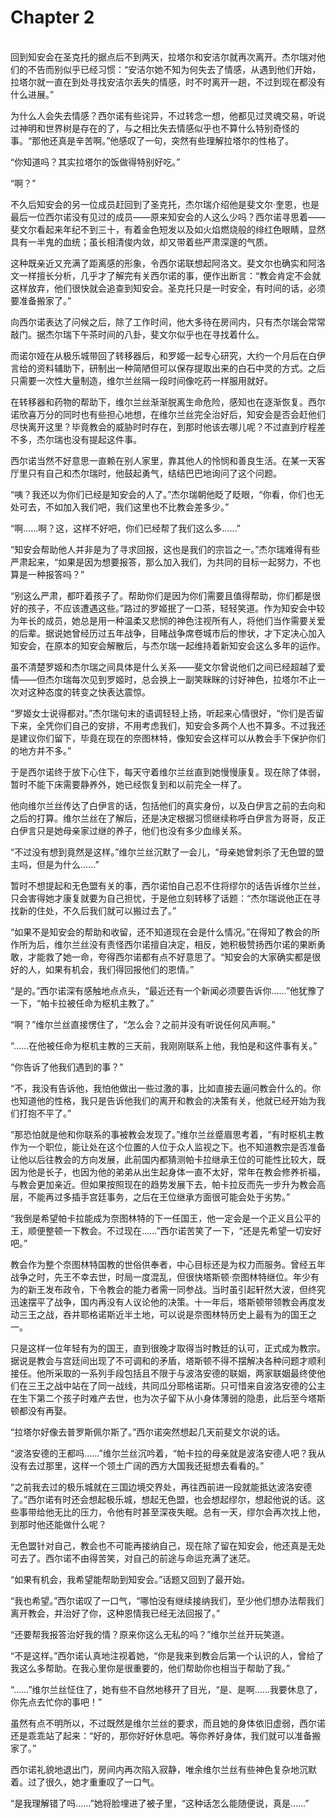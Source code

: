 # Chapter 2

<br>
回到知安会在圣克托的据点后不到两天，拉塔尔和安洁尔就再次离开。杰尔瑞对他们的不告而别似乎已经习惯：“安洁尔她不知为何失去了情感，从遇到他们开始，拉塔尔就一直在到处寻找安洁尔丢失的情感，时不时离开一趟，不过到现在都没有什么进展。”

为什么人会失去情感？西尔诺有些诧异，不过转念一想，他都见过灵魂交易，听说过神明和世界树是存在的了，与之相比失去情感似乎也不算什么特别奇怪的事。“那他还真是辛苦啊。”他感叹了一句，突然有些理解拉塔尔的性格了。

“你知道吗？其实拉塔尔的饭做得特别好吃。”

“啊？”

不久后知安会的另一位成员赶回到了圣克托，杰尔瑞介绍他是斐文尔·奎恩，也是最后一位西尔诺没有见过的成员——原来知安会的人这么少吗？西尔诺寻思着——斐文尔看起来年纪不到三十，有着金色短发以及如火焰燃烧般的绯红色眼睛，显然具有一半鬼的血统；虽长相清俊内敛，却又带着些严肃深邃的气质。

这种既亲近又充满了距离感的形象，令西尔诺联想起阿洛文。斐文尔也确实和阿洛文一样擅长分析，几乎才了解完有关西尔诺的事，便作出断言：“教会肯定不会就这样放弃，他们很快就会追查到知安会。圣克托只是一时安全，有时间的话，必须要准备搬家了。”

向西尔诺表达了问候之后，除了工作时间，他大多待在房间内，只有杰尔瑞会常常敲门。据杰尔瑞下午茶时间的八卦，斐文尔似乎也在寻找着什么。

而诺尔娅在从极乐城带回了转移器后，和罗姬一起专心研究，大约一个月后在白伊言给的资料辅助下，研制出一种简陋但可以保存提取出来的白石中灵的方式。之后只需要一次性大量制造，维尔兰丝隔一段时间像吃药一样服用就好。

在转移器和药物的帮助下，维尔兰丝渐渐脱离生命危险，感知也在逐渐恢复。西尔诺欣喜万分的同时也有些担心地想，在维尔兰丝完全治好后，知安会是否会赶他们尽快离开这里？毕竟教会的威胁时时存在，到那时他该去哪儿呢？不过直到疗程差不多，杰尔瑞也没有提起这件事。

西尔诺当然不好意思一直赖在别人家里，靠其他人的怜悯和善良生活。在某一天客厅里只有自己和杰尔瑞时，他鼓起勇气，结结巴巴地询问了这个问题。

“咦？我还以为你们已经是知安会的人了。”杰尔瑞朝他眨了眨眼，“你看，你们也无处可去，不如加入我们吧，我们这里也不比教会差多少。”

“啊……啊？这，这样不好吧，你们已经帮了我们这么多……”

“知安会帮助他人并非是为了寻求回报，这也是我们的宗旨之一。”杰尔瑞难得有些严肃起来，“如果是因为想要报答，那么加入我们，为共同的目标一起努力，不也算是一种报答吗？”

“别这么严肃，都吓着孩子了。帮助你们是因为你们需要且值得帮助，你们都是很好的孩子，不应该遭遇这些。”路过的罗姬抿了一口茶，轻轻笑道。作为知安会中较为年长的成员，她总是用一种温柔又悲悯的神色注视所有人，将他们当作需要关爱的后辈。据说她曾经历过五年战争，目睹战争席卷城市后的惨状，才下定决心加入知安会，在原本的知安会解散后，与杰尔瑞一起维持着新知安会这么多年的运作。

虽不清楚罗姬和杰尔瑞之间具体是什么关系——斐文尔曾说他们之间已经超越了爱情——但杰尔瑞每次见到罗姬时，总会换上一副笑眯眯的讨好神色，拉塔尔不止一次对这种态度的转变之快表达震惊。

“罗姬女士说得都对。”杰尔瑞句末的语调轻轻上扬，听起来心情很好，“你们是否留下来，全凭你们自己的安排，不用考虑我们，知安会多两个人也不算多。不过我还是建议你们留下，毕竟在现在的奈图林特，像知安会这样可以从教会手下保护你们的地方并不多。”

于是西尔诺终于放下心住下，每天守着维尔兰丝直到她慢慢康复。现在除了体弱，暂时不能下床需要静养外，她已经恢复到和以前完全一样了。

他向维尔兰丝传达了白伊言的话，包括他们的真实身份，以及白伊言之前的去向和之后的打算。维尔兰丝在了解后，还是决定根据习惯继续称呼白伊言为哥哥，反正白伊言只是她母亲家过继的养子，他们也没有多少血缘关系。

“不过没有想到竟然是这样。”维尔兰丝沉默了一会儿，“母亲她曾刺杀了无色盟的盟主吗，但是为什么……”

暂时不想提起和无色盟有关的事，西尔诺怕自己忍不住将缪尔的话告诉维尔兰丝，只会害得她才康复就要为自己担忧，于是他立刻转移了话题：“杰尔瑞说他正在寻找新的住处，不久后我们就可以搬过去了。”

“如果不是知安会的帮助和收留，还不知道现在会是什么情况。”在得知了教会的所作所为后，维尔兰丝没有责怪西尔诺擅自决定，相反，她积极赞扬西尔诺的果断勇敢，才能救了她一命，夸得西尔诺都有点不好意思了。“知安会的大家确实都是很好的人，如果有机会，我们得回报他们的恩情。”

“是的。”西尔诺深有感触地点点头，“最近还有一个新闻必须要告诉你……”他犹豫了一下，“帕卡拉被任命为枢机主教了。”

“啊？”维尔兰丝直接愣住了，“怎么会？之前并没有听说任何风声啊。”

“……在他被任命为枢机主教的三天前，我刚刚联系上他，我怕是和这件事有关。”

“你告诉了他我们遇到的事？”

“不，我没有告诉他，我怕他做出一些过激的事，比如直接去逼问教会什么的。你也知道他的性格，我只是告诉他我们的离开和教会的决策有关，他就已经开始为我们打抱不平了。”

“那恐怕就是他和你联系的事被教会发现了。”维尔兰丝蹙眉思考着，“有时枢机主教作为一个职位，能让处在这个位置的人位于众人监视之下。也不知道教宗是否准备让他以后往教会的方向发展，此前国内都猜测帕卡拉继承王位的可能性比较大，既因为他是长子，也因为他的弟弟从出生起身体一直不太好，常年在教会修养祈福，与教会更加亲近。但如果按照现在的趋势发展下去，帕卡拉反而先一步升为教会高层，不能再过多插手宫廷事务，之后在王位继承方面很可能会处于劣势。”

“我倒是希望帕卡拉能成为奈图林特的下一任国王，他一定会是一个正义且公平的王，顺便整顿一下教会。不过现在……”西尔诺苦笑了一下，“还是先希望一切安好吧。”

教会作为整个奈图林特国教的世俗供奉者，中心目标还是为权力而服务。曾经五年战争之时，先王不幸去世，时局一度混乱，但很快塔斯顿·奈图林特继位。年少有为的新王发布政令，下令教会的能力者需一同参战。当时虽引起轩然大波，但终究迅速摆平了战争，国内再没有人议论他的决策。十一年后，塔斯顿带领教会再度发动三王之战，吞并耶格诺斯近半土地，可以说是奈图林特历史上最有为的国王之一。

只是这样一位年轻有为的国王，直到很晚才取得当时教廷的认可，正式成为教宗。据说是教会与宫廷间出现了不可调和的矛盾，塔斯顿不得不摆解决各种问题才顺利接任。他所采取的一系列手段包括且不限于与波洛安德的联姻，两家联姻最终使他们在三王之战中站在了同一战线，共同瓜分耶格诺斯。只可惜来自波洛安德的公主在生下第二个孩子时难产去世，也为次子留下从小身体薄弱的隐患，此后至今塔斯顿都没有再娶。

“拉塔尔好像去普罗斯佩尔斯了。”西尔诺突然想起几天前斐文尔说的话。

“波洛安德的王都吗……”维尔兰丝沉吟着，“帕卡拉的母亲就是波洛安德人吧？我从没有去过那里，这样一个领土广阔的西方大国我还挺想去看看的。”

“之前我去过的极乐城就在三国边境交界处，再往西前进一段就能抵达波洛安德了。”西尔诺有时还会想起极乐城，想起无色盟，也会想起缪尔，想起他说的话。这些事带给他无比的压力，令他有时甚至深夜失眠。总有一天，缪尔会再次找上他，到那时他还能做什么呢？

无色盟针对自己，教会也不可能再接纳自己，现在除了留在知安会，他还真是无处可去了。西尔诺不由得苦笑，对自己的前途与命运充满了迷茫。

“如果有机会，我希望能帮助到知安会。”话题又回到了最开始。

“我也希望。”西尔诺叹了一口气，“哪怕没有继续接纳我们，至少他们想办法帮我们离开教会，并治好了你，这种恩情我已经无法回报了。”

“还要帮我报答治好我的情？原来你这么无私的吗？”维尔兰丝开玩笑道。

“不是这样。”西尔诺认真地注视着她，“你是我来到教会后第一个认识的人，曾给了我这么多帮助。在我心里你是很重要的，他们帮助你也相当于帮助了我。”

“……”维尔兰丝怔住了，她有些不自然地移开了目光，“是、是啊……我要休息了，你先点去忙你的事吧！”

虽然有点不明所以，不过既然是维尔兰丝的要求，而且她的身体依旧虚弱，西尔诺还是乖乖站了起来：“好的，那你好好休息吧。等你养好身体，我们就可以准备搬家了。”

西尔诺礼貌地退出门，房间内再次陷入寂静，唯余维尔兰丝有些神色复杂地沉默着。过了很久，她才重重叹了一口气。

“是我理解错了吗……”她将脸埋进了被子里，“这种话怎么能随便说，真是……”
